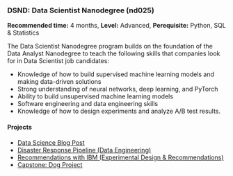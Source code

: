 ### DSND: Data Scientist Nanodegree (nd025)
__Recommended time:__ 4 months, __Level:__ Advanced, __Perequisite:__ Python, SQL & Statistics

The Data Scientist Nanodegree program builds on the foundation of the Data Analyst Nanodegree to teach the following skills that companies look for in Data Scientist job candidates:
* Knowledge of how to build supervised machine learning models and making data-driven solutions
* Strong understanding of neural networks, deep learning, and PyTorch
* Ability to build unsupervised machine learning models
* Software engineering and data engineering skills
* Knowledge of how to design experiments and analyze A/B test results.

#### Projects
- [Data Science Blog Post](Data%20Science%20Blog%20Post)
- [Disaster Response Pipeline (Data Engineering)](Disaster%20Response%20Pipeline)
- [Recommendations with IBM (Experimental Design & Recommendations)](Recommendations%20with%20IBM)
- [Capstone: Dog Project](Capstone%20Dog%20Project)





